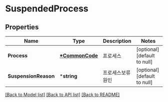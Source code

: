 # SuspendedProcess

## Properties
Name | Type | Description | Notes
------------ | ------------- | ------------- | -------------
**Process** | **[*CommonCode](CommonCode.md)** | 프로세스 | [optional] [default to null]
**SuspensionReason** | ***string** | 프로세스보류원인 | [optional] [default to null]

[[Back to Model list]](../README.md#documentation-for-models) [[Back to API list]](../README.md#documentation-for-api-endpoints) [[Back to README]](../README.md)


